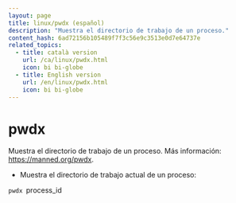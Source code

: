 ```yaml
---
layout: page
title: linux/pwdx (español)
description: "Muestra el directorio de trabajo de un proceso."
content_hash: 6ad72156b105489f7f3c56e9c3513e0d7e64737e
related_topics:
  - title: català version
    url: /ca/linux/pwdx.html
    icon: bi bi-globe
  - title: English version
    url: /en/linux/pwdx.html
    icon: bi bi-globe
---
```

# pwdx

Muestra el directorio de trabajo de un proceso.
Más información: <https://manned.org/pwdx>.

- Muestra el directorio de trabajo actual de un proceso:

`pwdx `<span class="tldr-var badge badge-pill bg-dark-lm bg-white-dm text-white-lm text-dark-dm font-weight-bold">process_id</span>
